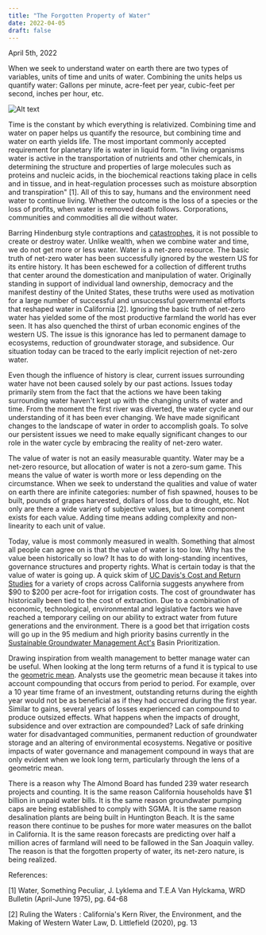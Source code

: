 ```yaml
---
title: "The Forgotten Property of Water"
date: 2022-04-05
draft: false
---
```

April 5th, 2022

When we seek to understand water on earth there are two types of variables, units of time and units of water. Combining the units helps us quantify water: Gallons per minute, acre-feet per year, cubic-feet per second, inches per hour, etc.

![Alt text](/images/pics/aquaduct.jpg)

Time is the constant by which everything is relativized. Combining time and water on paper helps us quantify the resource, but combining time and water on earth yields life. The most important commonly accepted requirement for planetary life is water in liquid form. "In living organisms water is active in the transportation of nutrients and other chemicals, in determining the structure and properties of large molecules such as proteins and nucleic acids, in the biochemical reactions taking place in cells and in tissue, and in heat-regulation processes such as moisture absorption and transpiration" [1]. All of this to say, humans and the environment need water to continue living. Whether the outcome is the loss of a species or the loss of profits, when water is removed death follows. Corporations, communities and commodities all die without water.


Barring Hindenburg style contraptions and [catastrophes](https://en.wikipedia.org/wiki/Hindenburg_disaster), it is not possible to create or destroy water. Unlike wealth, when we combine water and time, we do not get more or less water. Water is a net-zero resource. The basic truth of net-zero water has been successfully ignored by the western US for its entire history. It has been eschewed for a collection of different truths that center around the domestication and manipulation of water. Originally standing in support of individual land ownership, democracy and the manifest destiny of the United States, these truths were used as motivation for a large number of successful and unsuccessful governmental efforts that reshaped water in California [2]. Ignoring the basic truth of net-zero water has yielded some of the most productive farmland the world has ever seen. It has also quenched the thirst of urban economic engines of the western US. The issue is this ignorance has led to permanent damage to ecosystems, reduction of groundwater storage, and subsidence. Our situation today can be traced to the early implicit rejection of net-zero water. 


Even though the influence of history is clear, current issues surrounding water have not been caused solely by our past actions. Issues today primarily stem from the fact that the actions we have been taking surrounding water haven't kept up with the changing units of water and time. From the moment the first river was diverted, the water cycle and our understanding of it has been ever changing. We have made significant changes to the landscape of water in order to accomplish goals. To solve our persistent issues we need to make equally significant changes to our role in the water cycle by embracing the reality of net-zero water.


The value of water is not an easily measurable quantity. Water may be a net-zero resource, but allocation of water is not a zero-sum game. This means the value of water is worth more or less depending on the circumstance. When we seek to understand the qualities and value of water on earth there are infinite categories: number of fish spawned, houses to be built, pounds of grapes harvested, dollars of loss due to drought, etc. Not only are there a wide variety of subjective values, but a time component exists for each value. Adding time means adding complexity and non-linearity to each unit of value. 


Today, value is most commonly measured in wealth. Something that almost all people can agree on is that the value of water is too low. Why has the value been historically so low? It has to do with long-standing incentives, governance structures and property rights. What is certain today is that the value of water is going up. A quick skim of [UC Davis's Cost and Return Studies](https://coststudies.ucdavis.edu/en/current/) for a variety of crops across California suggests anywhere from $90 to $200 per acre-foot for irrigation costs. The cost of groundwater has historically been tied to the cost of extraction. Due to a combination of economic, technological, environmental and legislative factors we have reached a temporary ceiling on our ability to extract water from future generations and the environment. There is a good bet that irrigation costs will go up in the 95 medium and high priority basins currently in the [Sustainable Groundwater Management Act's](https://leginfo.legislature.ca.gov/faces/codes_displayexpandedbranch.xhtml?tocCode=WAT&division=6.&title=&part=2.74.&chapter=&article=) Basin Prioritization. 


Drawing inspiration from wealth management to better manage water can be useful. When looking at the long term returns of a fund it is typical to use the [geometric mean](https://en.wikipedia.org/wiki/Geometric_mean). Analysts use the geometric mean because it takes into account compounding that occurs from period to period. For example, over a 10 year time frame of an investment, outstanding returns during the eighth year would not be as beneficial as if they had occurred during the first year. Similar to gains, several years of losses experienced can compound to produce outsized effects. What happens when the impacts of drought, subsidence and over extraction are compounded? Lack of safe drinking water for disadvantaged communities, permanent reduction of groundwater storage and an altering of environmental ecosystems. Negative or positive impacts of water governance and management compound in ways that are only evident when we look long term, particularly through the lens of a geometric mean. 


There is a reason why The Almond Board has funded 239 water research projects and counting. It is the same reason California households have $1 billion in unpaid water bills. It is the same reason groundwater pumping caps are being established to comply with SGMA. It is the same reason desalination plants are being built in Huntington Beach. It is the same reason there continue to be pushes for more water measures on the ballot in California. It is the same reason forecasts are predicting over half a million acres of farmland will need to be fallowed in the San Joaquin valley. The reason is that the forgotten property of water, its net-zero nature, is being realized.


References:

[1] Water, Something Peculiar, J. Lyklema and T.E.A Van Hylckama, WRD Bulletin (April-June 1975), pg. 64-68

[2] Ruling the Waters : California's Kern River, the Environment, and the Making of Western Water Law, D. Littlefield (2020), pg. 13